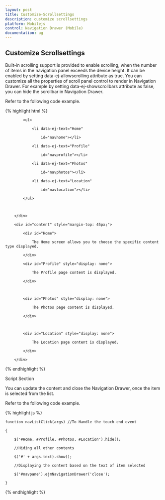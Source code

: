 ```yaml
---
layout: post
title: Customize-Scrollsettings
description: customize scrollsettings 
platform: Mobilejs
control: Navigation Drawer (Mobile)
documentation: ug
---
```


## Customize Scrollsettings 

Built-in scrolling support is provided to enable scrolling, when the number of items in the navigation panel exceeds the device height. It can be enabled by setting data-ej-allowscrolling attribute as true. You can customize all the properties of scroll panel control to render in Navigation Drawer. For example by setting data-ej-showscrollbars attribute as false, you can hide the scrollbar in Navigation Drawer.

Refer to the following code example.

{% highlight html %}

<div data-role="ejmnavigationdrawer" id="navpane" data-ej-allowscrolling=true data-ej-enablelistview="true" data-ej-listviewsettings-touchend="navListClick" data-ej-scrollsettings-showscrollbars="false">



            <ul>

                <li data-ej-text="Home"

                    id="navhome"></li>

                <li data-ej-text="Profile"

                    id="navprofile"></li>

                <li data-ej-text="Photos"

                    id="navphotos"></li>

                <li data-ej-text="Location"

                    id="navlocation"></li>

            </ul>



        </div>

<div id="head" data-role="ejmheader" data-ej-title="NavigationDrawer" data-ej-position="normal"></div>

        <div id="content" style="margin-top: 45px;">

            <div id="Home">

                The Home screen allows you to choose the specific content type displayed.

            </div>

            <div id="Profile" style="display: none">

                The Profile page content is displayed.

            </div>



            <div id="Photos" style="display: none">

                The Photos page content is displayed.

            </div>



            <div id="Location" style="display: none">

                The Location page content is displayed.

            </div>

        </div>





{% endhighlight %}



Script Section

You can update the content and close the Navigation Drawer, once the item is selected from the list.

Refer to the following code example.

{% highlight js %}

    function navListClick(args) //To Handle the touch end event

    {

        $('#Home, #Profile, #Photos, #Location').hide(); 

        //Hiding all other contents

        $('#' + args.text).show(); 

        //Displaying the content based on the text of item selected

        $('#navpane').ejmNavigationDrawer('close');

    }



{% endhighlight %}




